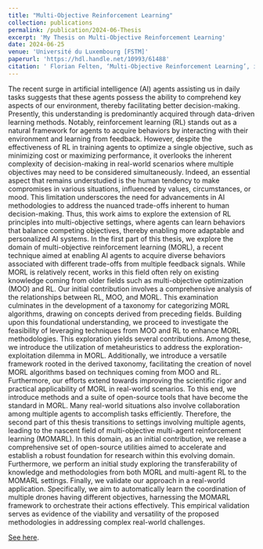 ```yaml
---
title: "Multi-Objective Reinforcement Learning"
collection: publications
permalink: /publication/2024-06-Thesis
excerpt: 'My Thesis on Multi-Objective Reinforcement Learning'
date: 2024-06-25
venue: 'Université du Luxembourg [FSTM]'
paperurl: 'https://hdl.handle.net/10993/61488'
citation: ' Florian Felten, ‘Multi-Objective Reinforcement Learning’, in Unilu - Université du Luxembourg [FSTM], Luxembourg.'
---
```

The recent surge in artificial intelligence (AI) agents assisting us in daily tasks suggests that these agents possess the ability to comprehend key aspects of our environment, thereby facilitating better decision-making. Presently, this understanding is predominantly acquired through data-driven learning methods. Notably, reinforcement learning (RL) stands out as a natural framework for agents to acquire behaviors by interacting with their environment and learning from feedback. However, despite the effectiveness of RL in training agents to optimize a single objective, such as minimizing cost or maximizing performance, it overlooks the inherent complexity of decision-making in real-world scenarios where multiple objectives may need to be considered simultaneously. Indeed, an essential aspect that remains understudied is the human tendency to make compromises in various situations, influenced by values, circumstances, or mood. This limitation underscores the need for advancements in AI methodologies to address the nuanced trade-offs inherent to human decision-making. Thus, this work aims to explore the extension of RL principles into multi-objective settings, where agents can learn behaviors that balance competing objectives, thereby enabling more adaptable and personalized AI systems. In the first part of this thesis, we explore the domain of multi-objective reinforcement learning (MORL), a recent technique aimed at enabling AI agents to acquire diverse behaviors associated with different trade-offs from multiple feedback signals. While MORL is relatively recent, works in this field often rely on existing knowledge coming from older fields such as multi-objective optimization (MOO) and RL. Our initial contribution involves a comprehensive analysis of the relationships between RL, MOO, and MORL. This examination culminates in the development of a taxonomy for categorizing MORL algorithms, drawing on concepts derived from preceding fields. Building upon this foundational understanding, we proceed to investigate the feasibility of leveraging techniques from MOO and RL to enhance MORL methodologies. This exploration yields several contributions. Among these, we introduce the utilization of metaheuristics to address the exploration-exploitation dilemma in MORL. Additionally, we introduce a versatile framework rooted in the derived taxonomy, facilitating the creation of novel MORL algorithms based on techniques coming from MOO and RL. Furthermore, our efforts extend towards improving the scientific rigor and practical applicability of MORL in real-world scenarios. To this end, we introduce methods and a suite of open-source tools that have become the standard in MORL. Many real-world situations also involve collaboration among multiple agents to accomplish tasks efficiently. Therefore, the second part of this thesis transitions to settings involving multiple agents, leading to the nascent field of multi-objective multi-agent reinforcement learning (MOMARL). In this domain, as an initial contribution, we release a comprehensive set of open-source utilities aimed to accelerate and establish a robust foundation for research within this evolving domain. Furthermore, we perform an initial study exploring the transferability of knowledge and methodologies from both MORL and multi-agent RL to the MOMARL settings. Finally, we validate our approach in a real-world application. Specifically, we aim to automatically learn the coordination of multiple drones having different objectives, harnessing the MOMARL framework to orchestrate their actions effectively. This empirical validation serves as evidence of the viability and versatility of the proposed methodologies in addressing complex real-world challenges.


[See here](https://ffelten.github.io/files/Thesis_website.pdf).